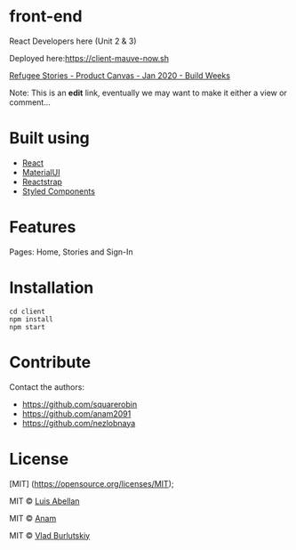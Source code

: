 
# front-end
React Developers here (Unit 2 &amp; 3)

Deployed here:https://client-mauve-now.sh

[Refugee Stories - Product Canvas - Jan 2020 - Build Weeks](https://docs.google.com/document/d/11ZJG2zr8831Q2Dzesgtmju5iIGY1WCIAU19eFfR0NRE/edit?usp=sharing)

Note: This is an **edit** link, eventually we may want to make it either a view or comment...
# Built using
- [React](https://reactjs.org/)
- [MaterialUI](https://material-ui.com/)
- [Reactstrap](https://reactstrap.github.io/)
- [Styled Components](https://styled-components.com/)


# Features
Pages: Home, Stories and Sign-In

# Installation
```  
cd client
npm install
npm start  

```


# Contribute
Contact the authors:
* https://github.com/squarerobin
* https://github.com/anam2091
* https://github.com/nezlobnaya



# License
[MIT] (https://opensource.org/licenses/MIT);

MIT © [Luis Abellan](https://github.com/squarerobin)

MIT © [Anam](https://github.com/anam2091)

MIT © [Vlad Burlutskiy](https://github.com/nezlobnaya)
